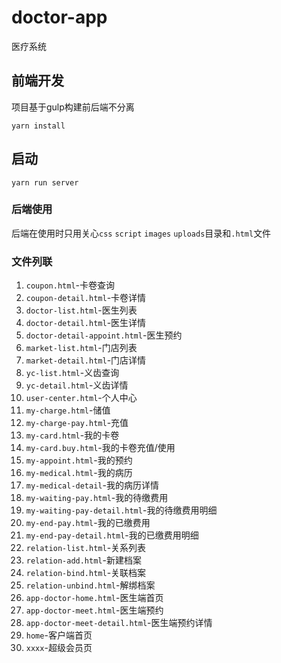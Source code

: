 # doctor-app
医疗系统

## 前端开发
项目基于gulp构建前后端不分离
```
yarn install
```
## 启动
```
yarn run server
```
### 后端使用
后端在使用时只用关心`css` `script` `images` `uploads`目录和`.html`文件

### 文件列联

1. `coupon.html`-卡卷查询
2. `coupon-detail.html`-卡卷详情
3. `doctor-list.html`-医生列表
4. `doctor-detail.html`-医生详情
5. `doctor-detail-appoint.html`-医生预约
6. `market-list.html`-门店列表
7. `market-detail.html`-门店详情
8. `yc-list.html`-义齿查询
9. `yc-detail.html`-义齿详情
10. `user-center.html`-个人中心
11. `my-charge.html`-储值
12. `my-charge-pay.html`-充值
13. `my-card.html`-我的卡卷
14. `my-card.buy.html`-我的卡卷充值/使用
15. `my-appoint.html`-我的预约
16. `my-medical.html`-我的病历
17. `my-medical-detail`-我的病历详情
18. `my-waiting-pay.html`-我的待缴费用
19. `my-waiting-pay-detail.html`-我的待缴费用明细
20. `my-end-pay.html`-我的已缴费用
21. `my-end-pay-detail.html`-我的已缴费用明细
22. `relation-list.html`-关系列表
23. `relation-add.html`-新建档案
24. `relation-bind.html`-关联档案
25. `relation-unbind.html`-解绑档案
26. `app-doctor-home.html`-医生端首页
27. `app-doctor-meet.html`-医生端预约
28. `app-doctor-meet-detail.html`-医生端预约详情
29. `home`-客户端首页
30. `xxxx`-超级会员页
